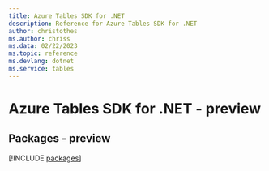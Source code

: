 ```yaml
---
title: Azure Tables SDK for .NET
description: Reference for Azure Tables SDK for .NET
author: christothes
ms.author: chriss
ms.data: 02/22/2023
ms.topic: reference
ms.devlang: dotnet
ms.service: tables
---
```

# Azure Tables SDK for .NET - preview
## Packages - preview
[!INCLUDE [packages](tables-index.md)]